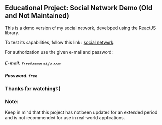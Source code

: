 ## Educational Project: Social Network Demo (Old and Not Maintained) 

This is a demo version of my social network, developed using the ReactJS library.

To test its capabilities, follow this link : [social network](https://neonrul.github.io/socialNetworkDemo).

For authorization use the given e-mail and password:

##### E-mail: `free@samuraijs.com`
##### Password: `free`

### Thanks for watching!:)

### Note:
Keep in mind that this project has not been updated for an extended period and is not recommended for use in real-world applications.
